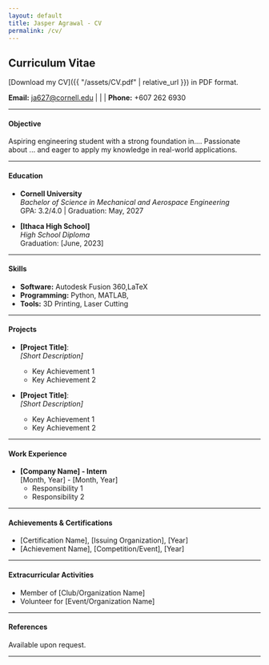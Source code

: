```yaml
---
layout: default
title: Jasper Agrawal - CV
permalink: /cv/
---
```

## Curriculum Vitae

[Download my CV]({{ "/assets/CV.pdf" | relative_url }}) in PDF format.


**Email:** [ja627@cornell.edu](mailto:ja627@cornell.edu) | | | **Phone:** +607 262 6930

---

#### Objective
Aspiring engineering student with a strong foundation in.... Passionate about ... and eager to apply my knowledge in real-world applications.

---

#### Education
- **Cornell University**  
  *Bachelor of Science in Mechanical and Aerospace Engineering*  
  GPA: 3.2/4.0 | Graduation: May, 2027

- **[Ithaca High School]**  
  *High School Diploma*  
  Graduation: [June, 2023]

---

#### Skills
- **Software:** Autodesk Fusion 360,LaTeX
- **Programming:** Python, MATLAB, 
- **Tools:** 3D Printing, Laser Cutting  

---

#### Projects
- **[Project Title]**:  
  *[Short Description]*  
  - Key Achievement 1  
  - Key Achievement 2  

- **[Project Title]**:  
  *[Short Description]*  
  - Key Achievement 1  
  - Key Achievement 2  

---

#### Work Experience
- **[Company Name] - Intern**  
  [Month, Year] - [Month, Year]  
  - Responsibility 1  
  - Responsibility 2  

---

#### Achievements & Certifications
- [Certification Name], [Issuing Organization], [Year]  
- [Achievement Name], [Competition/Event], [Year]  

---

#### Extracurricular Activities
- Member of [Club/Organization Name]  
- Volunteer for [Event/Organization Name]  

---

#### References
Available upon request.

---
